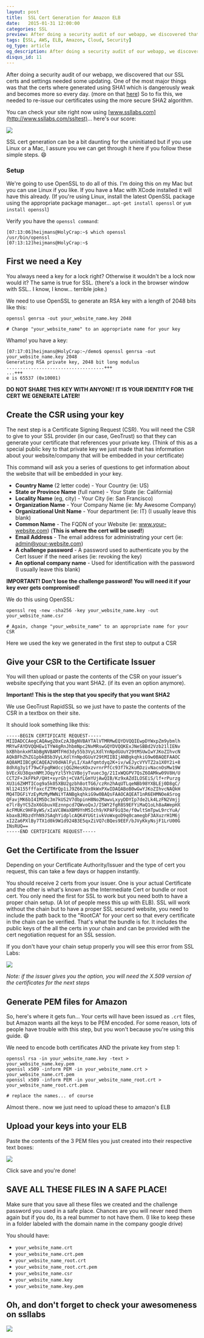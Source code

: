 ```yaml
---
layout: post
title:  SSL Cert Generation for Amazon ELB
date:   2015-01-31 12:00:00
categories: SSL
preview: After doing a security audit of our webapp, we discovered that our SSL certs and settings needed some updating. One of the most major things was that the certs where generated using SHA1 which is dangerously weak and becomes more so every day.
tags: [SSL, AWS, ELB, Amazon, Cloud, Security]
og_type: article
og_description: After doing a security audit of our webapp, we discovered that our SSL certs and settings needed some updating. One of the most major things was that the certs where generated using SHA1 which is dangerously weak and becomes more so every day.
disqus_id: 11
---
```


After doing a security audit of our webapp, we discovered that our SSL certs and settings needed some updating. One of the most major things was that the certs where generated using SHA1 which is dangerously weak and becomes more so every day. (more on that [here](https://konklone.com/post/why-google-is-hurrying-the-web-to-kill-sha-1)) So to fix this, we needed to re-issue our certificates using the more secure SHA2 algorithm.

You can check your site right now using [www.ssllabs.com](http://www.ssllabs.com/ssltest)... here's our score:

<img class="img-responsive" src="/img/ssllabs_b.png"/>

SSL cert generation can be a bit daunting for the uninitiated but if you use Linux or a Mac, I assure you we can get through it here if you follow these simple steps. :smile:

### Setup

We're going to use OpenSSL to do all of this. I'm doing this on my Mac but you can use Linux if you like. If you have a Mac with XCode installed it will have this already. (If you're using Linux, install the latest OpenSSL package using the appropriate package manager... `apt-get install openssl` or `yum install openssl`)

Verify you have the `openssl command`:


    [07:13:06]heijmans@HolyCrap:~$ which openssl
    /usr/bin/openssl
    [07:13:12]heijmans@HolyCrap:~$

## First we need a Key

You always need a key for a lock right? Otherwise it wouldn't be a lock now would it? The same is true for SSL. (there's a lock in the browser window with SSL..  I know, I know... terrible joke.)

We need to use OpenSSL to generate an RSA key with a length of 2048 bits like this:


    openssl genrsa -out your_website_name.key 2048

    # Change "your_website_name" to an appropriate name for your key


Whamo! you have a key:


    [07:17:01]heijmans@HolyCrap:~/demo$ openssl genrsa -out your_website_name.key 2048
    Generating RSA private key, 2048 bit long modulus
    ....................................+++
    ...+++
    e is 65537 (0x10001)


**DO NOT SHARE THIS KEY WITH ANYONE! IT IS YOUR IDENTITY FOR THE CERT WE GENERATE LATER!**

## Create the CSR using your key

The next step is a Certificate Signing Request (CSR). You will need the CSR to give to your SSL provider (in our case, GeoTrust) so that they can generate your certificate that references your private key. (Think of this as a special public key to that private key we just made that has information about your website/company that will be embedded in your certificate)

This command will ask you a series of questions to get information about the website that will be embedded in your key.

   * **Country Name** (2 letter code) - Your Country (ie: US)
   * **State or Province Name** (full name) - Your State (ie: California)
   * **Locality Name** (eg, city) - Your City (ie: San Francisco)
   * **Organization Name** - Your Company Name (ie: My Awesome Company)
   * **Organizational Unit Name** - Your department (ie: IT) (I usually leave this blank)
   * **Common Name** - The FQDN of your Website (ie: www.your-website.com) (**This is where the cert will be used!**)
   * **Email Address** - The email address for administrating your cert (ie: admin@your-website.com)
   * **A challenge password** - A password used to authenticate you by the Cert Issuer if the need arises (ie: revoking the key)
   * **An optional company name** - Used for identification with the password (I usually leave this blank)

**IMPORTANT! Don't lose the challenge password! You will need it if your key ever gets compromised!**

We do this using OpenSSL:


    openssl req -new -sha256 -key your_website_name.key -out your_website_name.csr

    # Again, change "your_website_name" to an appropriate name for your CSR


Here we used the key we generated in the first step to output a CSR

## Give your CSR to the Certificate Issuer

You will then upload or paste the contents of the CSR on your issuer's website specifying that you want SHA2. (if its even an option anymore).

**Important! This is the step that you specify that you want SHA2**

We use GeoTrust RapidSSL so we just have to paste the contents of the CSR in a textbox on their site.

It should look something like this:


    -----BEGIN CERTIFICATE REQUEST-----
    MIIDADCCAegCAQAwgZ0xCzAJBgNVBAYTAlVTMRMwEQYDVQQIEwpDYWxpZm9ybmlh
    MRYwFAYDVQQHEw1TYW4gRnJhbmNpc2NvMRswGQYDVQQKExJNeSBBd2Vzb21lIENv
    bXBhbnkxHTAbBgNVBAMTFHd3dy55b3VyLXdlYnNpdGUuY29tMSUwIwYJKoZIhvcN
    AQkBFhZhZG1pbkB5b3VyLXdlYnNpdGUuY29tMIIBIjANBgkqhkiG9w0BAQEFAAOC
    AQ8AMIIBCgKCAQEA2V0dHAlFyLI/XaAfqmtdyq2K+iv/wEJycVYVTZ2a1X0Y2i+8
    8dhXg3y1f79wCFpqRWdccjQG2HesKOxzvrnrPfCc93f7k2kuRDzivNacnOsMw19W
    bVEcXU38qxnNMtJOqyYzl5Yh1VBojyTvuec3g/21IxWQGPV7QsZ6OAMkw09V8H/U
    CCT2F+JkFPkP/QHt+xyrGhj+CVAfLGmYUjAwQIB/Kz9xAZdILOSEiS/lf+rPurzg
    XU3i6ZHMTICog9a5k05XBU2gzbh8otTG6/czRn2hAqUTLqeNBb98YXBLEj0D8gC/
    Nl124155fffaxcfZTMrQp1iJ9Z66JUx0kWxPXwIDAQABoB0wGwYJKoZIhvcNAQkH
    MQ4TDGFiYzEyMzMyMWNiYTANBgkqhkiG9w0BAQsFAAOCAQEAT1nR6EHMNOeASrog
    QFavjMK6bI4IM5Dc3m7kUS2V7dbpinH8No2MawvLxyyDDYIp7de2Lk4LzFN2Vmjj
    e7lr8yYC5ZoX6GbuvXEznnpcd7QWvoQxJ/ISWY2fgR8S9EFYiMaQ1oLh8aAWepHX
    AcFMUKc9HF8yWS/xIaVC8WaXBM9YnM5Ich9/KPAF9iQ3e/f0wltSmTpwL9rcYuA/
    kbaxBJRbzdYhN9JSAqhYidplcAQK4YUGtivkVoWxgoD9q0camegbF3AXuzrH1M6j
    xI2Za6PXlBy7TX1d0k9W1d924B3E5qxZiVQ7cBQes9EEF/bJVyKkyNsjF1LrU00G
    INsRUQ==
    -----END CERTIFICATE REQUEST-----


## Get the Certificate from the Issuer

Depending on your Certificate Authority/Issuer and the type of cert you request, this can take a few days or happen instantly.

You should receive 2 certs from your issuer. One is your actual Certificate and the other is what's known as the Intermediate Cert or bundle or root cert. You only need the first for SSL to work but you need both to have a proper chain setup. (A lot of people mess this up with ELB). SSL will work without the chain but to have a proper SSL secured website, you need to include the path back to the "RootCA" for your cert so that every certificate in the chain can be verified. That's what the bundle is for. It includes the public keys of the all the certs in your chain and can be provided with the cert negotiation request for an SSL session.

If you don't have your chain setup properly you will see this error from SSL Labs:

<img src="/img/chain.png" class="img-responsive"/>

*Note: if the issuer gives you the option, you will need the X.509 version of the certificates for the next steps*

## Generate PEM files for Amazon

So, here's where it gets fun... Your certs will have been issued as `.crt` files, but Amazon wants all the keys to be PEM encoded. For some reason, lots of people have trouble with this step, but you won't because you're using this guide. :smile:

We need to encode both certificates AND the private key from step 1:


    openssl rsa -in your_website_name.key -text > your_website_name.key.pem
    openssl x509 -inform PEM -in your_website_name.crt > your_website_name.crt.pem
    openssl x509 -inform PEM -in your_website_name_root.crt > your_website_name_root.crt.pem

    # replace the names... of course


Almost there.. now we just need to upload these to amazon's ELB


## Upload your keys into your ELB

Paste the contents of the 3 PEM files you just created into their respective text boxes:

<img class="img-responsive" src="/img/elb.png"/>

Click save and you're done!


## SAVE ALL THESE FILES IN A SAFE PLACE!

Make sure that you save all these files we created and the challenge password you used in a safe place. Chances are you will never need them again but if you do, its a real bummer to not have them. (I like to keep these in a folder labeled with the domain name in the company google drive)

You should have:

  * `your_website_name.crt`
  * `your_website_name.crt.pem`
  * `your_website_name_root.crt`
  * `your_website_name_root.crt.pem`
  * `your_website_name.csr`
  * `your_website_name.key`
  * `your_website_name.key.pem`



## Oh, and don't forget to check your awesomeness on ssllabs

<img src="/img/ssllab_yay.png" class="img-responsive"/>
